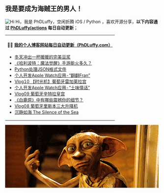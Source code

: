 ## 我是要成为海贼王的男人！

<img src='https://qpluspicture.oss-cn-beijing.aliyuncs.com/6LjjQA/Hi.gif' alt='Hi' width="24"/> Hi，我是 PhDLuffy，空闲折腾 iOS / Python ，喜欢开源分享，**以下内容通过 <a href="https://github.com/PhDLuffy/PhDLuffy/actions" target="_blank">PhDLuffy/actions</a> 每日自动更新**；

<table>
<td>

#### 🤹‍♀️ <a href="https://phdluffy.com/" target="_blank">我的个人博客网站每日自动更新（PhDLuffy.com）</a>

<!-- blog starts -->
* <a href='https://PhDLuffy.github.io/2021/12/03/%E5%86%AC%E5%A4%A9%E5%86%B2%E5%87%BA%E4%B8%80%E6%9D%AF%E6%9A%96%E6%9A%96%E7%9A%84%E5%AE%8C%E7%BE%8E%E8%B1%86%E6%B5%86/' target='_blank'>冬天冲出一杯暖暖的完美豆浆</a>
* <a href='https://PhDLuffy.github.io/2021/09/24/%E5%93%88%E5%88%A9%E6%B3%A2%E7%89%B9-%E9%AD%94%E6%B3%95%E8%A7%89%E9%86%92-%E6%89%8B%E6%B8%B8%E8%83%BD%E7%81%AB%E5%A4%9A%E4%B9%85/' target='_blank'>《哈利波特：魔法觉醒》手游能火多久？</a>
* <a href='https://PhDLuffy.github.io/2021/09/24/Python%E5%A4%84%E7%90%86JSON%E6%A0%BC%E5%BC%8F%E6%96%87%E4%BB%B6/' target='_blank'>Python处理JSON格式文件</a>
* <a href='https://PhDLuffy.github.io/2021/09/07/%E4%B8%AA%E4%BA%BA%E5%BC%80%E5%8F%91Apple-Watch%E5%BA%94%E7%94%A8-%E7%BF%BB%E7%BF%BBFran/' target='_blank'>个人开发Apple Watch应用-“翻翻Fran”</a>
* <a href='https://PhDLuffy.github.io/2021/09/04/Vlog10-%E6%97%B6%E5%85%89%E6%9C%BA-%E8%91%A1%E8%90%84%E7%89%99%E9%9B%B7%E5%8A%A0%E8%8E%B1%E6%8B%89%E5%AE%AB/' target='_blank'>Vlog10 【时光机】葡萄牙雷加莱拉宫</a>
* <a href='https://PhDLuffy.github.io/2021/08/03/%E4%B8%AA%E4%BA%BA%E5%BC%80%E5%8F%91Apple-Watch%E5%BA%94%E7%94%A8-%E5%9C%9F%E5%91%B3%E6%83%85%E8%AF%9D/' target='_blank'>个人开发Apple Watch应用-“土味情话”</a>
* <a href='https://PhDLuffy.github.io/2021/07/03/Vlog09-%E6%97%B6%E5%85%89%E6%9C%BA-%E8%91%A1%E8%90%84%E7%89%99%E8%BE%9B%E7%89%B9%E6%8B%89%E7%9A%87%E5%AE%AB/' target='_blank'>Vlog09 葡萄牙辛特拉皇宫</a>
* <a href='https://PhDLuffy.github.io/2021/06/25/%E7%99%BD%E9%B9%BF%E5%8E%9F-%E4%B8%AD%E6%9C%89%E5%93%AA%E4%BA%9B%E9%9C%87%E6%92%BC%E4%BD%A0%E7%9A%84%E7%BB%86%E8%8A%82/' target='_blank'>《白鹿原》中有哪些震撼你的细节？</a>
* <a href='https://PhDLuffy.github.io/2021/06/19/Vlog08-%E8%91%A1%E8%90%84%E7%89%99%E9%87%8C%E6%96%AF%E6%9C%AC%E4%B8%89%E5%A4%A7%E5%8D%87%E9%99%8D%E6%9C%BA/' target='_blank'>Vlog08 葡萄牙里斯本三大升降机</a>
* <a href='https://PhDLuffy.github.io/2021/06/06/%E6%B2%89%E9%9D%99%E5%A6%82%E6%B5%B7The-Silence-of-the-Sea/' target='_blank'>沉静如海 The Silence of the Sea</a>
<!-- blog ends -->

</td>
</table>

![多比点赞手势](https://raw.githubusercontent.com/PhDLuffy/PicGo/master/img/多比.gif)